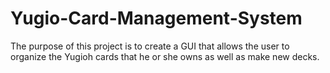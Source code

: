 # Yugio-Card-Management-System
The purpose of this project is to create a GUI that allows the user to organize the Yugioh cards that he or she owns as well as make new decks.
